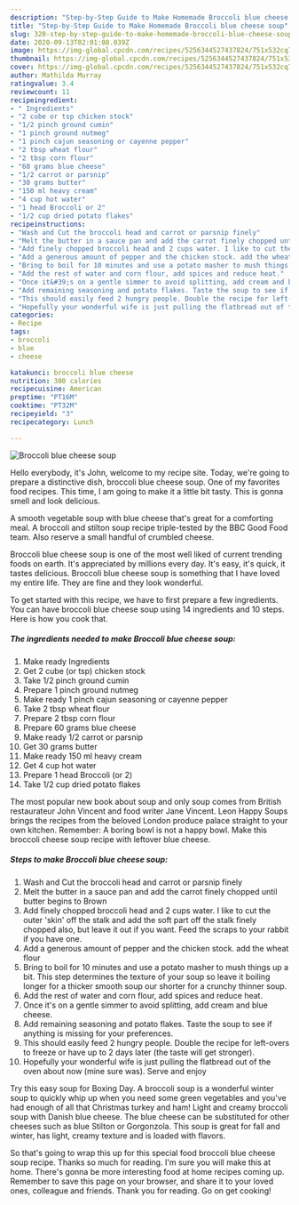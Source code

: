 ```yaml
---
description: "Step-by-Step Guide to Make Homemade Broccoli blue cheese soup"
title: "Step-by-Step Guide to Make Homemade Broccoli blue cheese soup"
slug: 320-step-by-step-guide-to-make-homemade-broccoli-blue-cheese-soup
date: 2020-09-13T02:01:08.039Z
image: https://img-global.cpcdn.com/recipes/5256344527437824/751x532cq70/broccoli-blue-cheese-soup-recipe-main-photo.jpg
thumbnail: https://img-global.cpcdn.com/recipes/5256344527437824/751x532cq70/broccoli-blue-cheese-soup-recipe-main-photo.jpg
cover: https://img-global.cpcdn.com/recipes/5256344527437824/751x532cq70/broccoli-blue-cheese-soup-recipe-main-photo.jpg
author: Mathilda Murray
ratingvalue: 3.4
reviewcount: 11
recipeingredient:
- " Ingredients"
- "2 cube or tsp chicken stock"
- "1/2 pinch ground cumin"
- "1 pinch ground nutmeg"
- "1 pinch cajun seasoning or cayenne pepper"
- "2 tbsp wheat flour"
- "2 tbsp corn flour"
- "60 grams blue cheese"
- "1/2 carrot or parsnip"
- "30 grams butter"
- "150 ml heavy cream"
- "4 cup hot water"
- "1 head Broccoli or 2"
- "1/2 cup dried potato flakes"
recipeinstructions:
- "Wash and Cut the broccoli head and carrot or parsnip finely"
- "Melt the butter in a sauce pan and add the carrot finely chopped until butter begins to Brown"
- "Add finely chopped broccoli head and 2 cups water. I like to cut the outer &#39;skin&#39; off the stalk and add the soft part off the stalk finely chopped also, but leave it out if you want. Feed the scraps to your rabbit if you have one."
- "Add a generous amount of pepper and the chicken stock. add the wheat flour"
- "Bring to boil for 10 minutes and use a potato masher to mush things up a bit. This step determines the texture of your soup so leave it boiling longer for a thicker smooth soup our shorter for a crunchy thinner soup."
- "Add the rest of water and corn flour, add spices and reduce heat."
- "Once it&#39;s on a gentle simmer to avoid splitting, add cream and blue cheese."
- "Add remaining seasoning and potato flakes. Taste the soup to see if anything is missing for your preferences."
- "This should easily feed 2 hungry people. Double the recipe for left-overs to freeze or have up to 2 days later (the taste will get stronger)."
- "Hopefully your wonderful wife is just pulling the flatbread out of the oven about now (mine sure was). Serve and enjoy"
categories:
- Recipe
tags:
- broccoli
- blue
- cheese

katakunci: broccoli blue cheese 
nutrition: 300 calories
recipecuisine: American
preptime: "PT16M"
cooktime: "PT32M"
recipeyield: "3"
recipecategory: Lunch

---
```



![Broccoli blue cheese soup](https://img-global.cpcdn.com/recipes/5256344527437824/751x532cq70/broccoli-blue-cheese-soup-recipe-main-photo.jpg)

Hello everybody, it's John, welcome to my recipe site. Today, we're going to prepare a distinctive dish, broccoli blue cheese soup. One of my favorites food recipes. This time, I am going to make it a little bit tasty. This is gonna smell and look delicious.

A smooth vegetable soup with blue cheese that&#39;s great for a comforting meal. A broccoli and stilton soup recipe triple-tested by the BBC Good Food team. Also reserve a small handful of crumbled cheese.

Broccoli blue cheese soup is one of the most well liked of current trending foods on earth. It's appreciated by millions every day. It's easy, it's quick, it tastes delicious. Broccoli blue cheese soup is something that I have loved my entire life. They are fine and they look wonderful.


To get started with this recipe, we have to first prepare a few ingredients. You can have broccoli blue cheese soup using 14 ingredients and 10 steps. Here is how you cook that.

<!--inarticleads1-->

##### The ingredients needed to make Broccoli blue cheese soup:

1. Make ready  Ingredients
1. Get 2 cube (or tsp) chicken stock
1. Take 1/2 pinch ground cumin
1. Prepare 1 pinch ground nutmeg
1. Make ready 1 pinch cajun seasoning or cayenne pepper
1. Take 2 tbsp wheat flour
1. Prepare 2 tbsp corn flour
1. Prepare 60 grams blue cheese
1. Make ready 1/2 carrot or parsnip
1. Get 30 grams butter
1. Make ready 150 ml heavy cream
1. Get 4 cup hot water
1. Prepare 1 head Broccoli (or 2)
1. Take 1/2 cup dried potato flakes


The most popular new book about soup and only soup comes from British restaurateur John Vincent and food writer Jane Vincent. Leon Happy Soups brings the recipes from the beloved London produce palace straight to your own kitchen. Remember: A boring bowl is not a happy bowl. Make this broccoli cheese soup recipe with leftover blue cheese. 

<!--inarticleads2-->

##### Steps to make Broccoli blue cheese soup:

1. Wash and Cut the broccoli head and carrot or parsnip finely
1. Melt the butter in a sauce pan and add the carrot finely chopped until butter begins to Brown
1. Add finely chopped broccoli head and 2 cups water. I like to cut the outer &#39;skin&#39; off the stalk and add the soft part off the stalk finely chopped also, but leave it out if you want. Feed the scraps to your rabbit if you have one.
1. Add a generous amount of pepper and the chicken stock. add the wheat flour
1. Bring to boil for 10 minutes and use a potato masher to mush things up a bit. This step determines the texture of your soup so leave it boiling longer for a thicker smooth soup our shorter for a crunchy thinner soup.
1. Add the rest of water and corn flour, add spices and reduce heat.
1. Once it&#39;s on a gentle simmer to avoid splitting, add cream and blue cheese.
1. Add remaining seasoning and potato flakes. Taste the soup to see if anything is missing for your preferences.
1. This should easily feed 2 hungry people. Double the recipe for left-overs to freeze or have up to 2 days later (the taste will get stronger).
1. Hopefully your wonderful wife is just pulling the flatbread out of the oven about now (mine sure was). Serve and enjoy


Try this easy soup for Boxing Day. A broccoli soup is a wonderful winter soup to quickly whip up when you need some green vegetables and you&#39;ve had enough of all that Christmas turkey and ham! Light and creamy broccoli soup with Danish blue cheese. The blue cheese can be substituted for other cheeses such as blue Stilton or Gorgonzola. This soup is great for fall and winter, has light, creamy texture and is loaded with flavors. 

So that's going to wrap this up for this special food broccoli blue cheese soup recipe. Thanks so much for reading. I'm sure you will make this at home. There's gonna be more interesting food at home recipes coming up. Remember to save this page on your browser, and share it to your loved ones, colleague and friends. Thank you for reading. Go on get cooking!
